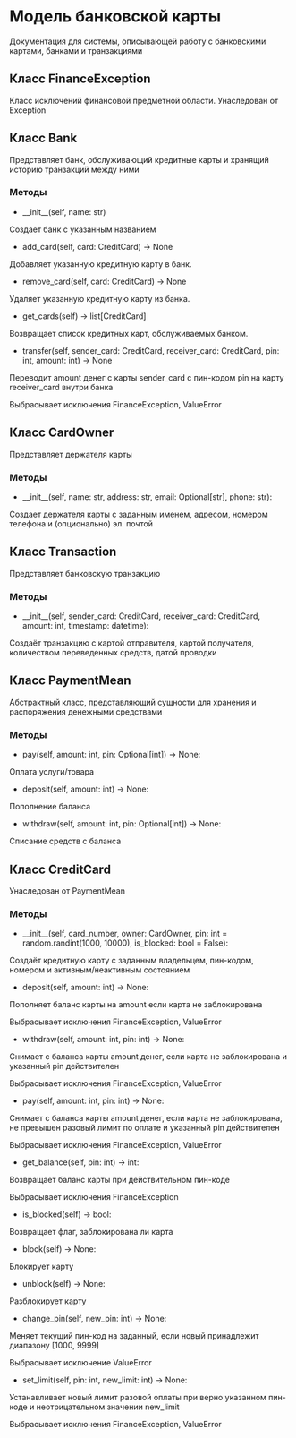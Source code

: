 # Модель банковской карты

Документация для системы, описывающей работу с банковскими картами, банками и транзакциями

## Класс FinanceException

Класс исключений финансовой предметной области. Унаследован от Exception

## Класс Bank
Представляет банк, обслуживающий кредитные карты и хранящий историю транзакций между ними

### Методы

- \_\_init__(self, name: str)

Создает банк с указанным названием

- add_card(self, card: CreditCard) -> None

Добавляет указанную кредитную карту в банк.

- remove_card(self, card: CreditCard) -> None

Удаляет указанную кредитную карту из банка.

- get_cards(self) -> list[CreditCard]

Возвращает список кредитных карт, обслуживаемых банком.

- transfer(self, sender_card: CreditCard, receiver_card: CreditCard, pin: int, amount: int) -> None

Переводит amount денег с карты sender_card с пин-кодом pin на карту receiver_card внутри банка

Выбрасывает исключения FinanceException, ValueError

## Класс CardOwner

Представляет держателя карты

### Методы

- \_\_init__(self, name: str, address: str, email: Optional[str], phone: str):

Создает держателя карты с заданным именем, адресом, номером телефона и (опционально) эл. почтой

## Класс Transaction

Представляет банковскую транзакцию

### Методы

- \_\_init__(self, sender_card: CreditCard, receiver_card: CreditCard, amount: int, timestamp: datetime):

Создаёт транзакцию с картой отправителя, картой получателя, количеством переведенных средств, датой проводки


## Класс PaymentMean

Абстрактный класс, представляющий сущности для хранения и распоряжения денежными средствами

### Методы

- pay(self, amount: int, pin: Optional[int]) -> None:

Оплата услуги/товара

- deposit(self, amount: int) -> None:

Пополнение баланса

- withdraw(self, amount: int, pin: Optional[int]) -> None:

Списание средств с баланса

## Класс CreditCard

Унаследован от PaymentMean

### Методы

- \_\_init__(self,
                 card_number,
                 owner: CardOwner,
                 pin: int = random.randint(1000, 10000),
                 is_blocked: bool = False):

Создаёт кредитную карту с заданным владельцем, пин-кодом, номером и активным/неактивным состоянием

- deposit(self, amount: int) -> None:

Пополняет баланс карты на amount если карта не заблокирована

Выбрасывает исключения FinanceException, ValueError

- withdraw(self, amount: int, pin: int) -> None:

Снимает с баланса карты amount денег, если карта не заблокирована и указанный pin действителен

Выбрасывает исключения FinanceException, ValueError

- pay(self, amount: int, pin: int) -> None:

Снимает с баланса карты amount денег, если карта не заблокирована, не превышен разовый лимит по оплате и указанный pin действителен

Выбрасывает исключения FinanceException, ValueError

- get_balance(self, pin: int) -> int:

Возвращает баланс карты при действительном пин-коде

Выбрасывает исключения FinanceException

- is_blocked(self) -> bool:

Возвращает флаг, заблокирована ли карта

- block(self) -> None:

Блокирует карту

- unblock(self) -> None:

Разблокирует карту

- change_pin(self, new_pin: int) -> None:

Меняет текущий пин-код на заданный, если новый принадлежит диапазону [1000, 9999]

Выбрасывает исключение ValueError

- set_limit(self, pin: int, new_limit: int) -> None:

Устанавливает новый лимит разовой оплаты при верно указанном пин-коде и неотрицательном значении new_limit

Выбрасывает исключения FinanceException, ValueError
